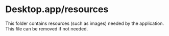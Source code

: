 # Desktop.app/resources

This folder contains resources (such as images) needed by the application. This file can
be removed if not needed.
